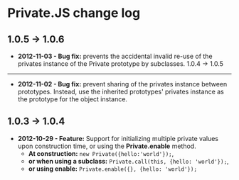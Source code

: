 Private.JS change log
=====================

1.0.5 -> 1.0.6
--------------
- **2012-11-03 - Bug fix:** prevents the accidental invalid re-use of the privates instance of the Private prototype by subclasses.
1.0.4 -> 1.0.5
--------------

- **2012-11-02 - Bug fix:** prevent sharing of the privates instance between prototypes. Instead, use the inherited prototypes' privates instance as the prototype for the object instance.

1.0.3 -> 1.0.4
--------------

- **2012-10-29 - Feature:** Support for initializing multiple private values upon construction time, or using the **Private.enable** method.
    - **At construction:** `new Private({hello:'world'});`,
    - **or when using a subclass:** `Private.call(this, {hello: 'world'});`,
    - **or using enable:** `Private.enable({}, {hello: 'world'});`